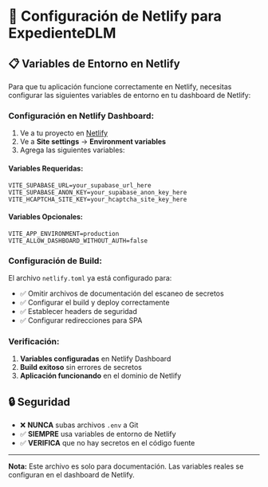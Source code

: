# 🚀 Configuración de Netlify para ExpedienteDLM

## 📋 Variables de Entorno en Netlify

Para que tu aplicación funcione correctamente en Netlify, necesitas configurar las siguientes variables de entorno en tu dashboard de Netlify:

### **Configuración en Netlify Dashboard:**

1. Ve a tu proyecto en [Netlify](https://app.netlify.com/)
2. Ve a **Site settings** → **Environment variables**
3. Agrega las siguientes variables:

#### **Variables Requeridas:**
```
VITE_SUPABASE_URL=your_supabase_url_here
VITE_SUPABASE_ANON_KEY=your_supabase_anon_key_here
VITE_HCAPTCHA_SITE_KEY=your_hcaptcha_site_key_here
```

#### **Variables Opcionales:**
```
VITE_APP_ENVIRONMENT=production
VITE_ALLOW_DASHBOARD_WITHOUT_AUTH=false
```

### **Configuración de Build:**

El archivo `netlify.toml` ya está configurado para:
- ✅ Omitir archivos de documentación del escaneo de secretos
- ✅ Configurar el build y deploy correctamente
- ✅ Establecer headers de seguridad
- ✅ Configurar redirecciones para SPA

### **Verificación:**

1. **Variables configuradas** en Netlify Dashboard
2. **Build exitoso** sin errores de secretos
3. **Aplicación funcionando** en el dominio de Netlify

## 🔒 Seguridad

- ❌ **NUNCA** subas archivos `.env` a Git
- ✅ **SIEMPRE** usa variables de entorno de Netlify
- ✅ **VERIFICA** que no hay secretos en el código fuente

---

**Nota:** Este archivo es solo para documentación. Las variables reales se configuran en el dashboard de Netlify.
